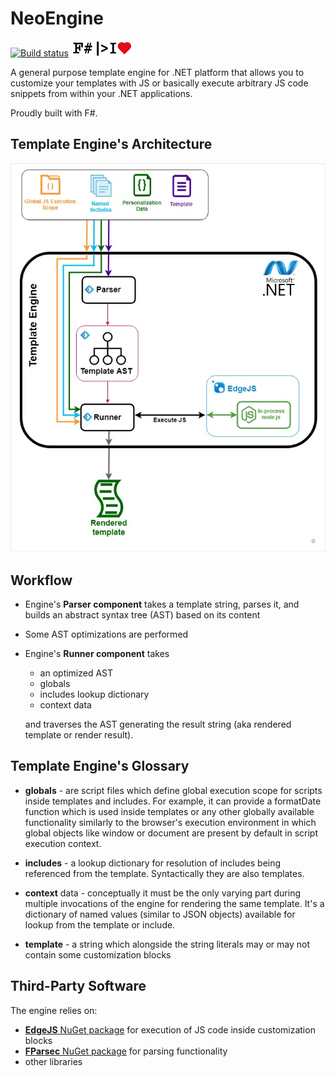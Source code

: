 ﻿# NeoEngine
[![Build status](https://ci.appveyor.com/api/projects/status/95sj57qphfy2p0xm?svg=true)](https://ci.appveyor.com/project/TrickyCat/neoengine)
![F# |> I❤️](https://raw.githubusercontent.com/TrickyCat/NeoEngine/dev/docs/img/I_Heart_Fsharp_Long_Black_100x25.png)

A general purpose template engine for .NET platform that allows you to customize your templates with JS or basically execute arbitrary JS code snippets from within your .NET applications.

Proudly built with F#.

## Template Engine's Architecture

![High Level Engine's Architecture](https://raw.githubusercontent.com/TrickyCat/NeoEngine/dev/docs/img/template-engine/architecture_high_level_001.jpg)

## Workflow
* Engine's **Parser component** takes a template string, parses it, and builds an abstract syntax tree (AST) based on its content
* Some AST optimizations are performed
* Engine's **Runner component** takes
  * an optimized AST
  * globals
  * includes lookup dictionary
  * context data

  and traverses the AST generating the result string (aka rendered template or render result).

## Template Engine's Glossary

* **globals** - are script files which define global execution scope for scripts inside templates and includes. For example, it can provide a formatDate function which is used inside templates or any other globally available functionality similarly to the browser's execution environment in which global objects like window or document are present by default in script execution context.

* **includes** - a lookup dictionary for resolution of includes being referenced from the template. Syntactically they are also templates.
* **context** data - conceptually it must be the only varying part during multiple invocations of the engine for rendering the same template. It's a dictionary of named values (similar to JSON objects) available for lookup from the template or include.
* **template** - a string which alongside the string literals may or may not contain some customization blocks

## Third-Party Software

The engine relies on:
* [**EdgeJS** NuGet package](https://www.nuget.org/packages/EdgeJs/) for execution of JS code inside customization blocks
* [**FParsec** NuGet package](https://www.nuget.org/packages/FParsec/) for parsing functionality
* other libraries
